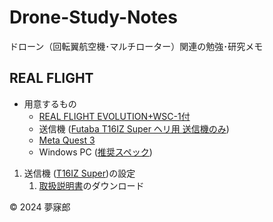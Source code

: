 # Drone-Study-Notes
ドローン（回転翼航空機･マルチローター）関連の勉強･研究メモ

## REAL FLIGHT

* 用意するもの
    * [REAL FLIGHT EVOLUTION+WSC-1付](https://www.rc.futaba.co.jp/products/detail/I00000336)
    * 送信機 ([Futaba T16IZ Super ヘリ用 送信機のみ](https://www.rc.futaba.co.jp/products/detail/I00000332))
    * [Meta Quest 3](https://www.meta.com/jp/quest/quest-3/)
    * Windows PC ([推奨スペック](https://www.meta.com/ja-jp/help/quest/articles/headsets-and-accessories/oculus-link/requirements-quest-link/))

1. 送信機 ([T16IZ Super](https://www.rc.futaba.co.jp/products/detail/I00000332))の設定
    1. [取扱説明書](https://www.rc.futaba.co.jp/downloads/W8C1674N2302020928toqx6.pdf?mode=view)のダウンロード

© 2024 夢寐郎  
